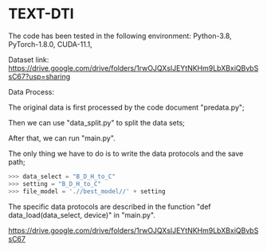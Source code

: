 # TEXT-DTI

The code has been tested in the following environment:
Python-3.8,
PyTorch-1.8.0,
CUDA-11.1,

Dataset link: https://drive.google.com/drive/folders/1rwOJQXslJEYtNKHm9LbXBxiQBvbSsC67?usp=sharing

Data Process:

The original data is first processed by the code document "predata.py";

Then we can use "data_split.py" to split the data sets; 
              
After that, we can run "main.py".

The only thing we have to do is to write the data protocols and the save path;
              
```python
>>> data_select = "B_D_H_to_C"
>>> setting = "B_D_H_to_C"
>>> file_model = './/best_model//' + setting
```

The specific data protocols are described in the function "def data_load(data_select, device)" in "main.py".

https://drive.google.com/drive/folders/1rwOJQXslJEYtNKHm9LbXBxiQBvbSsC67